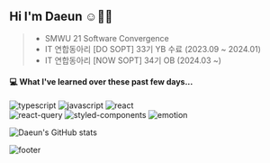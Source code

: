 ## Hi I'm Daeun ☺️👋🏻
> - SMWU 21 Software Convergence
> - IT 연합동아리 [DO SOPT] 33기 YB 수료 (2023.09 ~ 2024.01)
> - IT 연합동아리 [NOW SOPT] 34기 OB (2024.03 ~)

#### 💻 What I've learned over these past few days...
<img alt="typescript" src ="https://img.shields.io/badge/TYPESCRIPT-3178C6.svg?&style=for-the-badge&logo=TYPESCRIPT&logoColor=white"/> <img alt="javascript" src ="https://img.shields.io/badge/JAVASCRIPT-F7DF1E.svg?&style=for-the-badge&logo=JAVASCRIPT&logoColor=white"/>  <img alt="react" src ="https://img.shields.io/badge/REACT-61DAFB.svg?&logo=REACT&style=for-the-badge&logoColor=white"/> <br />
<img alt="react-query" src ="https://img.shields.io/badge/REACT QUERY-FF4154.svg?&logo=REACTQUERY&style=for-the-badge&logoColor=white"/> 
<img alt="styled-components" src ="https://img.shields.io/badge/STYLED COMPONENTS-DB7093.svg?&logo=STYLEDCOMPONENTS&style=for-the-badge&logoColor=white"/>
<img alt="emotion" src ="https://img.shields.io/badge/EMOTION-DB7093.svg?&logo=EMOTION&style=for-the-badge&logoColor=white"/>

![Daeun's GitHub stats](https://github-readme-stats.vercel.app/api?username=namdaeun&show_icons=true&theme=tokyonight)

![footer](https://capsule-render.vercel.app/api?type=waving&section=footer&color=gradient,100:4bc0c8&height=100)

